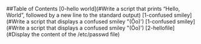 ##Table of Contents
[0-hello world](#Write a script that prints “Hello, World”, followed by a new line to the standard output)
[1-confused smiley](#Write a script that displays a confused smiley "(Ôo)')
[1-confused smiley](#Write a script that displays a confused smiley "(Ôo)')
[2-hellofile](#Display the content of the /etc/passwd file)


